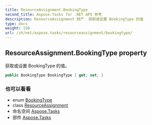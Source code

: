 ```yaml
---
title: ResourceAssignment.BookingType
second_title: Aspose.Tasks for .NET API 参考
description: ResourceAssignment 财产. 获取或设置 BookingType 的值
type: docs
weight: 150
url: /zh/net/aspose.tasks/resourceassignment/bookingtype/
---
```

## ResourceAssignment.BookingType property

获取或设置 BookingType 的值。

```csharp
public BookingType BookingType { get; set; }
```

### 也可以看看

* enum [BookingType](../../bookingtype/)
* class [ResourceAssignment](../)
* 命名空间 [Aspose.Tasks](../../resourceassignment/)
* 部件 [Aspose.Tasks](../../../)


